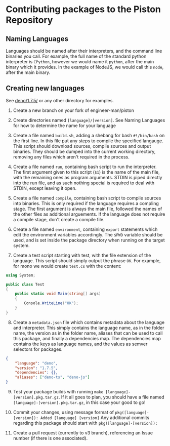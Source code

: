 # Contributing packages to the Piston Repository

## Naming Languages

Languages should be named after their interpreters, and the command line binaries you call.
For example, the full name of the standard python interpreter is `CPython`, however we would name it `python`, after the main binary which it provides.
In the example of NodeJS, we would call this `node`, after the main binary.

## Creating new languages

See [deno/1.7.5/](deno/1.7.5/) or any other directory for examples.

1. Create a new branch on your fork of engineer-man/piston

2. Create directories named `[language]/[version]`. See Naming Languages for how to determine the name for your language

3. Create a file named `build.sh`, adding a shebang for bash `#!/bin/bash` on the first line.
In this file put any steps to compile the specified langauge.
This script should download sources, compile sources and output binaries. They should be dumped into the current working directory, removing any files which aren't required in the process.

4. Create a file named `run`, containing bash script to run the interpreter.
The first argument given to this script (`$1`) is the name of the main file, with the remaining ones as program arguments.
STDIN is piped directly into the run file, and as such nothing special is required to deal with STDIN, except leaving it open.

5. Create a file named `compile`, containing bash script to compile sources into binaries. This is only required if the language requires a compling stage.
The first argument is always the main file, followed the names of the other files as additional arguements. If the language does not require a compile stage, don't create a compile file.

6. Create a file named `environment`, containing `export` statements which edit the environment variables accordingly. The `$PWD` variable should be used, and is set inside the package directory when running on the target system.

7. Create a test script starting with test, with the file extension of the language. This script should simply output the phrase `OK`. For example, for mono we would create `test.cs` with the content:
```cs
using System;

public class Test
{
    public static void Main(string[] args)
    {
        Console.WriteLine("OK");
    }
}
```

8. Create a `metadata.json` file which contains metadata about the language and interpreter. This simply contains the language name, as in the folder name, the version as in the folder name, aliases that can be used to call this package, and finally a dependencies map.
The dependencies map contains the keys as language names, and the values as semver selectors for packages.
```json
{
    "language": "deno",
    "version": "1.7.5",
    "dependencies": {},
    "aliases": ["deno-ts", "deno-js"]
}
```

9. Test your package builds with running `make [language]-[version].pkg.tar.gz`.
If it all goes to plan, you should have a file named `[language]-[version].pkg.tar.gz`, in this case your good to go!

10. Commit your changes, using message format of `pkg([language]-[version]): Added [language] [version]`
Any additional commits regarding this package should start with `pkg([language]-[version]): `

11. Create a pull request (currently to v3 branch), referencing an Issue number (if there is one associated).

